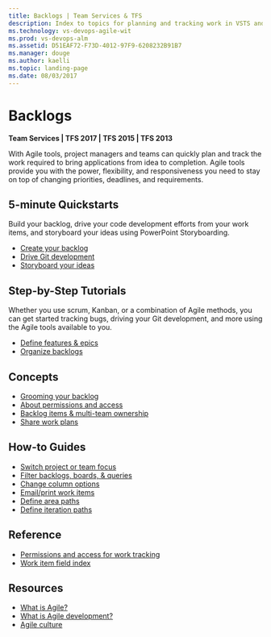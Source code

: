 ```yaml
---
title: Backlogs | Team Services & TFS
description: Index to topics for planning and tracking work in VSTS and and Team Foundation Server (TFS)  
ms.technology: vs-devops-agile-wit
ms.prod: vs-devops-alm
ms.assetid: D51EAF72-F73D-4012-97F9-6208232B91B7
ms.manager: douge
ms.author: kaelli
ms.topic: landing-page 
ms.date: 08/03/2017
---
```


# Backlogs

<b>Team Services | TFS 2017 | TFS 2015 | TFS 2013</b> 

With Agile tools, project managers and teams can quickly plan and track the work required to bring applications from idea to completion. Agile tools provide you with the power, flexibility, and responsiveness you need to stay on top of changing priorities, deadlines, and requirements. 

<!---
## Overview  

[Backlogs, boards, and plans](/vsts/work/backlogs-boards-plans?toc=/vsts/work/backlogs/toc.json)  
[About teams and Agile tools](/vsts/work/about-teams-and-settings?toc=/vsts/work/backlogs/toc.json)
-->


## 5-minute Quickstarts  

Build your backlog, drive your code development efforts from your work items, and storyboard your ideas using PowerPoint Storyboarding.   

- [Create your backlog](create-your-backlog.md)  
- [Drive Git development](connect-work-items-to-git-dev-ops.md)   
- [Storyboard your ideas](../office/storyboard-your-ideas-using-powerpoint.md)   

## Step-by-Step Tutorials

Whether you use scrum, Kanban, or a combination of Agile methods, you can get started tracking bugs, driving your Git development, and more using the Agile tools available to you. 

- [Define features & epics](define-features-epics.md)
- [Organize backlogs](organize-backlog.md)

## Concepts 
  
- [Grooming your backlog](../concepts/best-practices-product-backlog.md)           
- [About permissions and access](/vsts/work/permissions-access-work-tracking?toc=/vsts/work/backlogs/toc.json) 
- [Backlog items & multi-team ownership](work-multi-team-ownership-backlogs.md) 
- [Share work plans](/vsts/work/track/share-plans?toc=/vsts/work/backlogs/toc.json) 

## How-to Guides

* [Switch project or team focus](/vsts/work/how-to/switch-team-context-work?toc=/vsts/work/backlogs/toc.json)  
* [Filter backlogs, boards, & queries](/vsts/work/how-to/filter-backlog-or-board?toc=/vsts/work/backlogs/toc.json)  
* [Change column options](/vsts/work/how-to/set-column-options?toc=/vsts/work/backlogs/toc.json)   
* [Email/print work items](/vsts/work/how-to/email-work-items?toc=/vsts/work/backlogs/toc.json)    
* [Define area paths](/vsts/work/customize/set-area-paths?toc=/vsts/work/backlogs/toc.json)  
* [Define iteration paths](/vsts/work/customize/set-iteration-paths-sprints?toc=/vsts/work/backlogs/toc.json)    


## Reference   
- [Permissions and access for work tracking](/vsts/work/permissions-access-work-tracking?toc=/vsts/work/backlogs/toc.json) 
- [Work item field index](/vsts/work/guidance/work-item-field?toc=/vsts/work/backlogs/toc.json)    
  
## Resources 
- [What is Agile?](https://www.visualstudio.com/learn/what-is-agile/)   
- [What is Agile development?](https://www.visualstudio.com/learn/what-is-agile-development/)  
- [Agile culture](https://www.visualstudio.com/learn/agile-culture/)  




